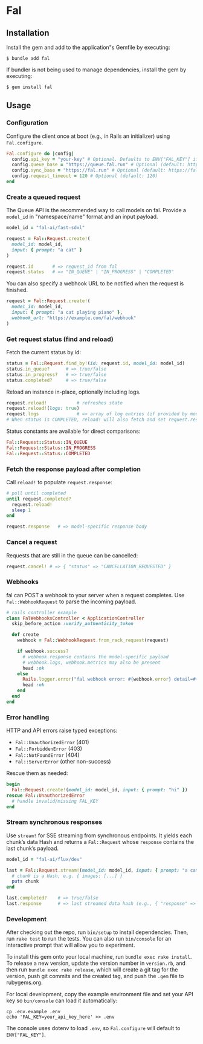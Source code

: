 # Fal

## Installation

Install the gem and add to the application"s Gemfile by executing:

    $ bundle add fal

If bundler is not being used to manage dependencies, install the gem by executing:

    $ gem install fal

## Usage

### Configuration

Configure the client once at boot (e.g., in Rails an initializer) using `Fal.configure`.

```ruby
Fal.configure do |config|
  config.api_key = "your-key" # Optional. Defaults to ENV["FAL_KEY"] if not set.
  config.queue_base = "https://queue.fal.run" # Optional (default: https://queue.fal.run)
  config.sync_base = "https://fal.run" # Optional (default: https://fal.run)
  config.request_timeout = 120 # Optional (default: 120)
end
```

### Create a queued request

The Queue API is the recommended way to call models on fal. Provide a `model_id` in "namespace/name" format and an input payload.

```ruby
model_id = "fal-ai/fast-sdxl"

request = Fal::Request.create!(
  model_id: model_id,
  input: { prompt: "a cat" }
)

request.id       # => request_id from fal
request.status   # => "IN_QUEUE" | "IN_PROGRESS" | "COMPLETED"
```

You can also specify a webhook URL to be notified when the request is finished.

```ruby
request = Fal::Request.create!(
  model_id: model_id,
  input: { prompt: "a cat playing piano" },
  webhook_url: "https://example.com/fal/webhook"
)
```

### Get request status (find and reload)

Fetch the current status by id:

```ruby
status = Fal::Request.find_by!(id: request.id, model_id: model_id)
status.in_queue?      # => true/false
status.in_progress?   # => true/false
status.completed?     # => true/false
```

Reload an instance in-place, optionally including logs.

```ruby
request.reload!           # refreshes state
request.reload!(logs: true)
request.logs              # => array of log entries (if provided by model and logs=1)
# When status is COMPLETED, reload! will also fetch and set request.response
```

Status constants are available for direct comparisons:

```ruby
Fal::Request::Status::IN_QUEUE
Fal::Request::Status::IN_PROGRESS
Fal::Request::Status::COMPLETED
```

### Fetch the response payload after completion

Call `reload!` to populate `request.response`:

```ruby
# poll until completed
until request.completed?
  request.reload!
  sleep 1
end

request.response   # => model-specific response body
```

### Cancel a request

Requests that are still in the queue can be cancelled:

```ruby
request.cancel! # => { "status" => "CANCELLATION_REQUESTED" }
```

### Webhooks

fal can POST a webhook to your server when a request completes. Use `Fal::WebhookRequest` to parse the incoming payload.

```ruby
# rails controller example
class FalWebhooksController < ApplicationController
  skip_before_action :verify_authenticity_token

  def create
    webhook = Fal::WebhookRequest.from_rack_request(request)

    if webhook.success?
      # webhook.response contains the model-specific payload
      # webhook.logs, webhook.metrics may also be present
      head :ok
    else
      Rails.logger.error("fal webhook error: #{webhook.error} detail=#{webhook.error_detail}")
      head :ok
    end
  end
end
```

### Error handling

HTTP and API errors raise typed exceptions:

- `Fal::UnauthorizedError` (401)
- `Fal::ForbiddenError` (403)
- `Fal::NotFoundError` (404)
- `Fal::ServerError` (other non-success)

Rescue them as needed:

```ruby
begin
  Fal::Request.create!(model_id: model_id, input: { prompt: "hi" })
rescue Fal::UnauthorizedError
  # handle invalid/missing FAL_KEY
end
```

### Stream synchronous responses

Use `stream!` for SSE streaming from synchronous endpoints. It yields each chunk’s data Hash and returns a `Fal::Request` whose `response` contains the last chunk’s payload.

```ruby
model_id = "fal-ai/flux/dev"

last = Fal::Request.stream!(model_id: model_id, input: { prompt: "a cat" }) do |chunk|
  # chunk is a Hash, e.g. { images: [...] }
  puts chunk
end

last.completed?    # => true/false
last.response      # => last streamed data hash (e.g., { "response" => { ... } } or final payload)
```

### Development

After checking out the repo, run `bin/setup` to install dependencies. Then, run `rake test` to run the tests. You can also run `bin/console` for an interactive prompt that will allow you to experiment.

To install this gem onto your local machine, run `bundle exec rake install`. To release a new version, update the version number in `version.rb`, and then run `bundle exec rake release`, which will create a git tag for the version, push git commits and the created tag, and push the `.gem` file to rubygems.org.

For local development, copy the example environment file and set your API key so `bin/console` can load it automatically:

```
cp .env.example .env
echo 'FAL_KEY=your_api_key_here' >> .env
```

The console uses dotenv to load `.env`, so `Fal.configure` will default to `ENV["FAL_KEY"]`.
